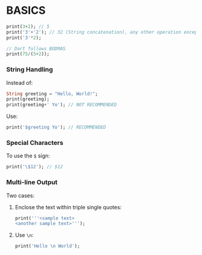 # BASICS

```dart
print(3+2); // 5
print('3'+'2'); // 32 (String concatenation), any other operation except plus while stated within quotes, are treated as characters
print('3'*2);

// Dart follows BODMAS
print(75/(5+2));
```

### String Handling
Instead of:

```dart
String greeting = "Hello, World!";
print(greeting);
print(greeting+' Yo'); // NOT RECOMMENDED
```

Use:

```dart
print('$greeting Yo'); // RECOMMENDED
```

### Special Characters
To use the `$` sign:

```dart
print('\$12'); // $12
```

### Multi-line Output
Two cases:

1. Enclose the text within triple single quotes:

   ```dart
   print('''<sample text>
   <another sample text>''');
   ```

2. Use `\n`:

   ```dart
   print('Hello \n World');
   ```
